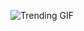 
<!-- GIF_SECTION -->
![Trending GIF](https://media1.giphy.com/media/v1.Y2lkPThiYjIxNzcyeGt4aHZjeHRseTZkN28zcmFmMG5tNmpudnp4bDdtdzJiOW9nbnl0cSZlcD12MV9naWZzX3NlYXJjaCZjdD1n/Lny6Rw04nsOOc/giphy.gif)
<!-- END_GIF_SECTION -->
